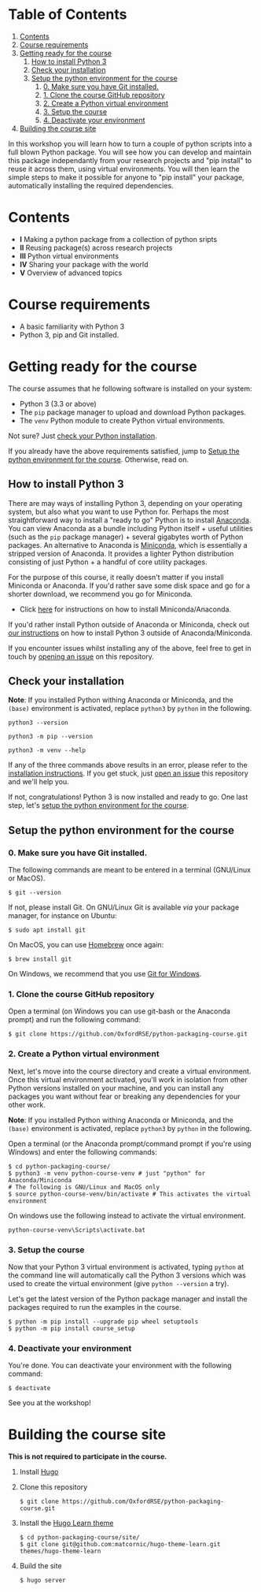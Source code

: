 
# Table of Contents

1.  [Contents](#orge4c6dba)
2.  [Course requirements](#org8208b8f)
3.  [Getting ready for the course](#orgb5fc913)
    1.  [How to install Python 3](#orga8e1ad4)
    2.  [Check your installation](#orga4007f5)
    3.  [Setup the python environment for the course](#orge5996c8)
        1.  [0. Make sure you have Git installed.](#org2fea19e)
        2.  [1. Clone the course GitHub repository](#org7db5b96)
        3.  [2. Create a Python virtual environment](#orgb023012)
        4.  [3. Setup the course](#orge4f46ee)
        5.  [4. Deactivate your environment](#org16bc150)
4.  [Building the course site](#orgd83c7ff)

In this workshop you will learn how to turn a couple of python scripts into
a full blown Python package. You will see how you can develop and maintain
this package independantly from your research projects and "pip install" to
reuse it across them, using virtual environments.
You will then learn the simple steps to make it possible for anyone to "pip
install" your package, automatically installing the required dependencies.


<a id="orge4c6dba"></a>

# Contents

-   **I** Making a python package from a collection of python sripts
-   **II** Reusing package(s) across research projects
-   **III** Python virtual environments
-   **IV** Sharing your package with the world
-   **V** Overview of advanced topics


<a id="org8208b8f"></a>

# Course requirements

-   A basic familiarity with Python 3
-   Python 3, pip and Git installed.


<a id="orgb5fc913"></a>

# Getting ready for the course

The course assumes that he following software is installed on your system:

-   Python 3 (3.3 or above)
-   The `pip` package manager to upload and download Python packages.
-   The `venv` Python module to create Python virtual environments.

Not sure? Just [check your Python installation](#orga4007f5).

If you already have the above requirements satisfied, jump to [Setup the python environment for the course](https://github.com/OxfordRSE/python-packaging-course#setup-the-python-environment-for-the-course).
Otherwise, read on.


<a id="orga8e1ad4"></a>

## How to install Python 3

There are may ways of installing Python 3, depending on your
operating system, but also what you want to use Python for.
Perhaps the most straightforward way to install a "ready to go"
Python is to install [Anaconda](https://www.anaconda.com/). You can view Anaconda as a bundle
including Python itself + useful utilities (such as the `pip`
package manager) + several gigabytes worth of Python packages.  An
alternative to Anaconda is [Miniconda](https://docs.conda.io/en/latest/miniconda.html), which is essentially a
stripped version of Anaconda.  It provides a lighter Python
distribution consisting of just Python + a handful of core
utility packages.

For the purpose of this course, it really doesn't matter if you
install Miniconda or Anaconda. If you'd rather save some disk
space and go for a shorter download, we recommend you go for
Miniconda.

-   Click [here](https://docs.conda.io/projects/conda/en/latest/user-guide/install/index.html#regular-installation) for instructions on how to install Miniconda/Anaconda.

If you'd rather install Python outside of Anaconda or Miniconda,
check out [our instructions](https://oxfordrse.github.io/python-packaging-course/appendix_installing_python/#install-python-3-outside-of-anacondaminiconda) on how to install Python 3 outside of
Anaconda/Miniconda.

If you encounter issues whilst installing any of the above, feel
free to get in touch by [opening an issue](https://docs.github.com/en/enterprise/2.15/user/articles/creating-an-issue) on this repository.


<a id="orga4007f5"></a>

## Check your installation

**Note**: If you installed Python withing Anaconda or Miniconda, and the
`(base)` environment is activated, replace `python3` by `python` in the following.

    python3 --version

    python3 -m pip --version

    python3 -m venv --help

If any of the three commands above results in an error, please refer to 
the [installation instructions](https://github.com/OxfordRSE/python-packaging-course#installing-python-3). If you get stuck, just [open an issue](https://docs.github.com/en/enterprise/2.15/user/articles/creating-an-issue) 
this repository and we'll help you.

If not, congratulations! Python 3 is now installed and ready to go.
One last step, let's [setup the python environment for the course](#orge5996c8).


<a id="orge5996c8"></a>

## Setup the python environment for the course


<a id="org2fea19e"></a>

### 0. Make sure you have Git installed.

The following commands are meant to be entered in a terminal (GNU/Linux or MacOS).

    $ git --version

If not, please install Git. On GNU/Linux Git is available *via* your package manager, for instance
on Ubuntu:

    $ sudo apt install git

On MacOS, you can use [Homebrew](https://brew.sh/) once again:

    $ brew install git

On Windows, we recommend that you use [Git for Windows](https://git-scm.com/download/win).


<a id="org7db5b96"></a>

### 1. Clone the course GitHub repository

Open a terminal (on Windows you can use git-bash or the Anaconda prompt) and run the following command:

    $ git clone https://github.com/OxfordRSE/python-packaging-course.git


<a id="orgb023012"></a>

### 2. Create a Python virtual environment

Next, let's move into the course directory and create a virtual
environment.  Once this virtual environment activated, you'll work in
isolation from other Python versions installed on your machine, and
you can install any packages you want without fear or breaking any
dependencies for your other work.

**Note**: If you installed Python withing Anaconda or Miniconda, and the
`(base)` environment is activated, replace `python3` by `python` in the following.

Open a terminal (or the Anaconda prompt/command prompt if you're using Windows) and enter the following commands:

    $ cd python-packaging-course/
    $ python3 -m venv python-course-venv # just "python" for Anaconda/Miniconda
    # The following is GNU/Linux and MacOS only
    $ source python-course-venv/bin/activate # This activates the virtual environment

On windows use the following instead to activate the virtual environment.

    python-course-venv\Scripts\activate.bat


<a id="orge4f46ee"></a>

### 3. Setup the course

Now that your Python 3 virtual environment is activated, typing
`python` at the command line will automatically call the Python 3
versions which was used to create the virtual environment (give
`python --version` a try).

Let's get the latest version of the Python package manager and install
the packages required to run the examples in the course.

    $ python -m pip install --upgrade pip wheel setuptools
    $ python -m pip install course_setup


<a id="org16bc150"></a>

### 4. Deactivate your environment

You're done. You can deactivate your environment with the following command:

    $ deactivate

See you at the workshop!


<a id="orgd83c7ff"></a>

# Building the course site

**This is not required to participate in the course.**

1.  Install [Hugo](https://gohugo.io/)
2.  Clone this repository
    
        $ git clone https://github.com/OxfordRSE/python-packaging-course.git
3.  Install the [Hugo Learn theme](https://learn.netlify.app/en/)
    
        $ cd python-packaging-course/site/
        $ git clone git@github.com:matcornic/hugo-theme-learn.git themes/hugo-theme-learn
4.  Build the site
    
        $ hugo server

